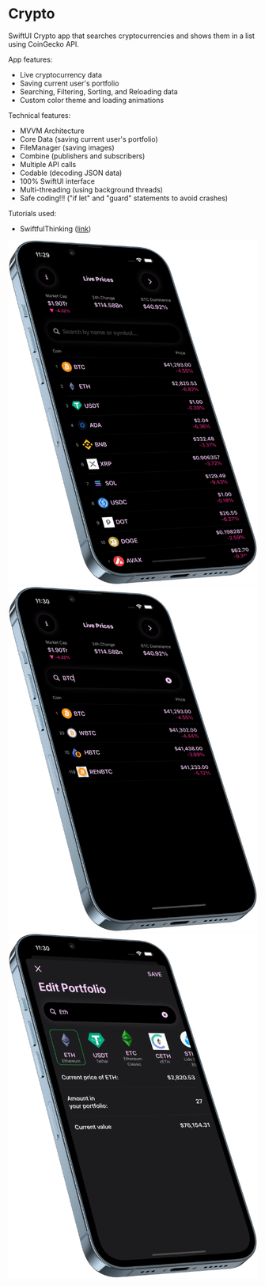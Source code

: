 # Crypto

SwiftUI Crypto app that searches cryptocurrencies and shows them in a list using CoinGecko API. 

App features:
- Live cryptocurrency data
- Saving current user's portfolio
- Searching, Filtering, Sorting, and Reloading data
- Custom color theme and loading animations

Technical features:
- MVVM Architecture
- Core Data (saving current user's portfolio)
- FileManager (saving images)
- Combine (publishers and subscribers)
- Multiple API calls
- Codable (decoding JSON data)
- 100% SwiftUI interface
- Multi-threading (using background threads)
- Safe coding!!! ("if let" and "guard" statements to avoid crashes)

Tutorials used:
- SwiftfulThinking ([link](https://www.youtube.com/c/SwiftfulThinking))


![Crypto 1](https://github.com/karybekov22/crypto/blob/main/Screenshots/Crypto%20First.png) 
![Crypto 2](https://github.com/karybekov22/crypto/blob/main/Screenshots/Crypto%20Second.png)
![Crypto 3](https://github.com/karybekov22/crypto/blob/main/Screenshots/Crypto%20Third.png)

